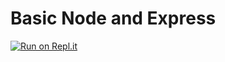 # Basic Node and Express
[![Run on Repl.it](https://repl.it/badge/github/freeCodeCamp/boilerplate-npm)](https://replit.com/@ajzal/boilerplate-express)